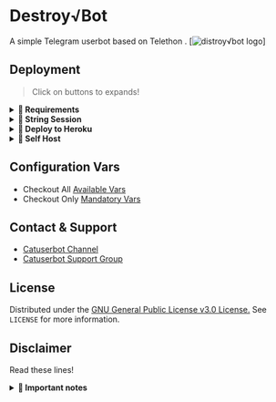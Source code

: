 # Destroy√Bot

A simple Telegram userbot based on Telethon .
[![distroy√bot logo](https://telegra.ph/file/1bb2bda3ab71c0dababb2.jpg)]

## Deployment
> Click on buttons to expands! 
<details>
<summary><b>🔗 Requirements</b></summary>
<br>
  
- [Telegram API Key](https://my.telegram.org/auth) 
- [Telegram Bot Token](https://t.me/botfather)
- [String Session](https://replit.com/ACeRoGer1/Distroy√botStringSession?v=1) 

</details>
 
<details>
<summary><b>🔗 String Session</b></summary>
<br>
  
> You'll need a API_ID & API_HASH in order to generate telethon session. 
> Always remember to use valid API'S else your account could be deleted.

<h4> Generate Session via Repl: </h4>  
<p><a href="https://replit.com/ACeRoGer1/Distroy√botStringSession?v=1)"><img src="https://img.shields.io/badge/Generate%20On%20Repl-blueviolet?style=for-the-badge&logo=appveyor" width="200""/></a></p>

</details>
  
<details>
<summary><b>🔗 Deploy to Heroku</b></summary>
<br>
  
> Heroku have two main vars for updating bot that is [ HEROKU_API_KEY & HEROKU_APP_NAME ]
> These two vars help you to get Heroku logs,.setdv,.set var,.deldv,.del var, check dynos usage and updates of bot. 
> Those two vars are not Mandatory! You can leave them blank too but I would suggest to keep them. 
  
<h4>Click the button below to deploy Destroy√bot on Heroku!</h4> 
<p><a href="https://heroku.com/deploy?template=https://github.com/deepaiims/katssssss"><img src="https://img.shields.io/badge/Deploy%20To%20Heroku-blueviolet?style=for-the-badge&logo=heroku" width="200""/></a></p>  
  
</details> 

<details>
<summary><b>🔗 Self Host</b></summary>
<br>
  
> Read [Docs](https://distroy√bot.gitbook.io/distroy√bot/tutorial/self-host) for Self Hosting of Destroy√bot. 
  
</details>

## Configuration Vars

- Checkout All [Available Vars](https://telegra.ph/All-Heroku-variables-for-distroy√bot-02-03)
- Checkout Only [Mandatory Vars](https://destroy√bot.gitbook.io/catuserbot/tutorial/untitled-3) 

## Contact & Support

- [Catuserbot Channel](https://t.me/distroy√bot)
- [Catuserbot Support Group](https://t.me/destroy√bot_support)

## License

Distributed under the [GNU General Public License v3.0 License.](https://github.com/sandy1709/distroy√bot/blob/master/LICENSE) See `LICENSE` for more information.

## Disclaimer
Read these lines! 

<details>
<summary><b>🔗 Important notes</b></summary>
<br>
  
>                        ❗YOU ARE FOREWARNED❗
> Your Telegram account may get banned.
> Dostroy√bot or we are not responsible for your account. 
> This bot is intended for the purpose of having fun with some fun commands and group management with some helpfull commands.

> If  you ended up spamming groups, getting reported left and right, and you ended up in being fight with Telegram and at the end Telegram Team deleted your account. DON'T BLAME US.

> No personal support will be provided / We won't spoon feed you. If you need help ask in our support group and we or our friends will try to help you.
  
>                   ❤ Thanks for using our bot 😺❤

</details>















